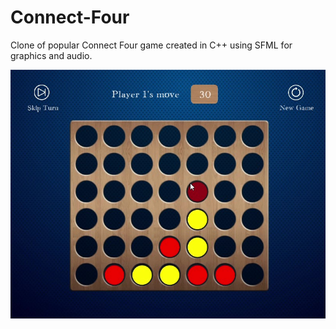 # Connect-Four
Clone of popular Connect Four game created in C++ using SFML for graphics and audio.

![](images/Connect4.jpg)
